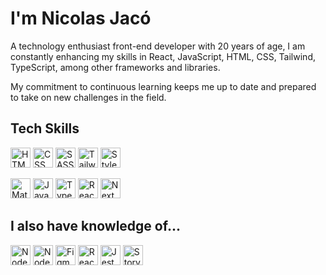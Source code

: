 # I'm Nicolas Jacó

A technology enthusiast front-end developer with 20 years of age, I am constantly enhancing my skills in React, JavaScript, HTML, CSS, Tailwind, TypeScript, among other frameworks and libraries. 

My commitment to continuous learning keeps me up to date and prepared to take on new challenges in the field.

## Tech Skills

<span title="HTML"><img height="32" src="https://img.shields.io/badge/HTML5-E34F26?style=for-the-badge&logo=html5&logoColor=white" alt="HTML" /></span>
<span title="CSS"><img height="32" src="https://img.shields.io/badge/CSS3-1572B6?style=for-the-badge&logo=css3&logoColor=white" alt="CSS" /></span>
<span title="SASS"><img  height="32" src="https://img.shields.io/badge/Sass-CC6699?style=for-the-badge&logo=sass&logoColor=white" alt="SASS" /></span>
<span title="TailwindCSS"><img height="32" src="https://img.shields.io/badge/Tailwind_CSS-38B2AC?style=for-the-badge&logo=tailwind-css&logoColor=white" alt="TailwindCSS" /></span>
<span title="Styled Components"><img height="32" src="https://img.shields.io/badge/styled--components-DB7093?style=for-the-badge&logo=styled-components&logoColor=white" alt="Styled Components" /></span>

<span title="Material UI"><img height="32" src="https://img.shields.io/badge/Material%20UI-007FFF?style=for-the-badge&logo=mui&logoColor=white" alt="Material UI" /></span>
<span title="JavaScript"><img height="32" src="https://img.shields.io/badge/JavaScript-323330?style=for-the-badge&logo=javascript&logoColor=F7DF1E" alt="JavaScript" /></span>
<span title="TypeScript"><img height="32" src="https://img.shields.io/badge/TypeScript-007ACC?style=for-the-badge&logo=typescript&logoColor=white" alt="TypeScript" /></span>
<span title="ReactJS"><img  height="32" src="https://img.shields.io/badge/React-20232A?style=for-the-badge&logo=react&logoColor=61DAFB" alt="ReactJS" /></span>
<span title="NextJS"><img height="32" src="https://img.shields.io/badge/next.js-000000?style=for-the-badge&logo=nextdotjs&logoColor=white" alt="NextJS" /></span>


## I also have knowledge of...

<span title="NodeJS"><img  height="32" src="https://img.shields.io/badge/Node.js-339933?style=for-the-badge&logo=nodedotjs&logoColor=white" alt="NodeJS" /></span>
<span title="ExpressJS"><img  height="32" src="https://img.shields.io/badge/Express.js-000000?style=for-the-badge&logo=express&logoColor=white" alt="NodeJS" /></span>
<span title="Figma"><img  height="32" src="https://img.shields.io/badge/Figma-F24E1E?style=for-the-badge&logo=figma&logoColor=white" alt="Figma" /></span>
<span title="React Native"><img  height="32" src="https://img.shields.io/badge/React_Native-20232A?style=for-the-badge&logo=react&logoColor=61DAFB" alt="React Native" /></span>
<span title="Jest"><img  height="32" src="https://img.shields.io/badge/Jest-C21325?style=for-the-badge&logo=jest&logoColor=white" alt="Jest" /></span>
<span title="Storybook"><img  height="32" src="https://img.shields.io/badge/storybook-FF4785?style=for-the-badge&logo=storybook&logoColor=white" alt="Storybook" /></span>
